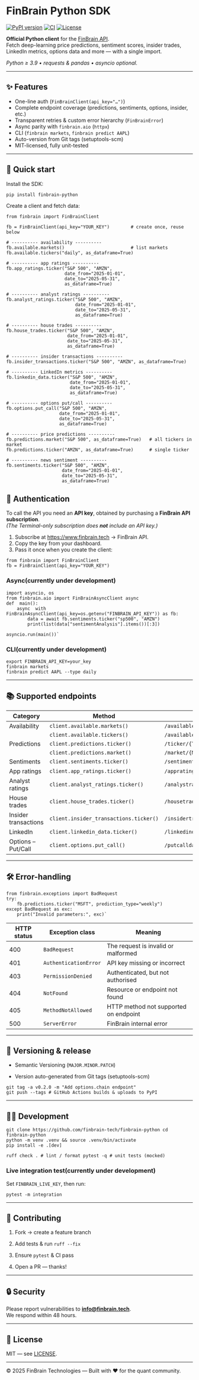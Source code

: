 # FinBrain Python SDK&nbsp;<!-- omit in toc -->

[![PyPI version](https://img.shields.io/pypi/v/finbrain-python.svg)](https://pypi.org/project/finbrain-python/)
[![CI](https://github.com/ahmetsbilgin/finbrain-python/actions/workflows/ci.yml/badge.svg)](https://github.com/ahmetsbilgin/finbrain-python/actions/workflows/ci.yml)
[![License](https://img.shields.io/badge/license-MIT-brightgreen)](LICENSE)

**Official Python client** for the [FinBrain API](https://docs.finbrain.tech).  
Fetch deep-learning price predictions, sentiment scores, insider trades, LinkedIn metrics, options data and more — with a single import.

*Python ≥ 3.9  •  requests & pandas  •  asyncio optional.*

---

## ✨ Features
- One-line auth (`FinBrainClient(api_key="…")`)
- Complete endpoint coverage (predictions, sentiments, options, insider, etc.)
- Transparent retries & custom error hierarchy (`FinBrainError`)
- Async parity with `finbrain.aio` (`httpx`)
- CLI (`finbrain markets`, `finbrain predict AAPL`)
- Auto-version from Git tags (setuptools-scm)
- MIT-licensed, fully unit-tested

---

## 🚀 Quick start
Install the SDK:
```
pip install finbrain-python
```
Create a client and fetch data:
```
from finbrain import FinBrainClient

fb = FinBrainClient(api_key="YOUR_KEY")        # create once, reuse below

# ---------- availability ----------
fb.available.markets()                         # list markets
fb.available.tickers("daily", as_dataframe=True)

# ---------- app ratings ----------
fb.app_ratings.ticker("S&P 500", "AMZN",
                      date_from="2025-01-01",
                      date_to="2025-05-31",
                      as_dataframe=True)

# ---------- analyst ratings ----------
fb.analyst_ratings.ticker("S&P 500", "AMZN",
                          date_from="2025-01-01",
                          date_to="2025-05-31",
                          as_dataframe=True)

# ---------- house trades ----------
fb.house_trades.ticker("S&P 500", "AMZN",
                       date_from="2025-01-01",
                       date_to="2025-05-31",
                       as_dataframe=True)

# ---------- insider transactions ----------
fb.insider_transactions.ticker("S&P 500", "AMZN", as_dataframe=True)

# ---------- LinkedIn metrics ----------
fb.linkedin_data.ticker("S&P 500", "AMZN",
                        date_from="2025-01-01",
                        date_to="2025-05-31",
                        as_dataframe=True)

# ---------- options put/call ----------
fb.options.put_call("S&P 500", "AMZN",
                    date_from="2025-01-01",
                    date_to="2025-05-31",
                    as_dataframe=True)

# ---------- price predictions ----------
fb.predictions.market("S&P 500", as_dataframe=True)   # all tickers in market
fb.predictions.ticker("AMZN", as_dataframe=True)      # single ticker

# ---------- news sentiment ----------
fb.sentiments.ticker("S&P 500", "AMZN",
                     date_from="2025-01-01",
                     date_to="2025-05-31",
                     as_dataframe=True)
```

## 🔑 Authentication

To call the API you need an **API key**, obtained by purchasing a **FinBrain API subscription**.  
*(The Terminal-only subscription does **not** include an API key.)*

1. Subscribe at <https://www.finbrain.tech> → FinBrain API.
2. Copy the key from your dashboard.
3. Pass it once when you create the client:

```
from finbrain import FinBrainClient
fb = FinBrainClient(api_key="YOUR_KEY")
```

### Async(currently under development)

```
import asyncio, os
from finbrain.aio import FinBrainAsyncClient async
def  main():
	async  with FinBrainAsyncClient(api_key=os.getenv("FINBRAIN_API_KEY")) as fb:
        data = await fb.sentiments.ticker("sp500", "AMZN")
        print(list(data["sentimentAnalysis"].items())[:3])

asyncio.run(main())` 
```

### CLI(currently under development)

```
export FINBRAIN_API_KEY=your_key
finbrain markets
finbrain predict AAPL --type daily
``` 

----------

## 📚 Supported endpoints

| Category             | Method                                   | Path                                                 |
|----------------------|------------------------------------------|------------------------------------------------------|
| Availability         | `client.available.markets()`             | `/available/markets`                                 |
|                      | `client.available.tickers()`             | `/available/tickers/{TYPE}`                          |
| Predictions          | `client.predictions.ticker()`            | `/ticker/{TICKER}/predictions/{daily\|monthly}`      |
|                      | `client.predictions.market()`            | `/market/{MARKET}/predictions/{daily\|monthly}`      |
| Sentiments           | `client.sentiments.ticker()`             | `/sentiments/{MARKET}/{TICKER}`                      |
| App ratings          | `client.app_ratings.ticker()`            | `/appratings/{MARKET}/{TICKER}`                      |
| Analyst ratings      | `client.analyst_ratings.ticker()`        | `/analystratings/{MARKET}/{TICKER}`                  |
| House trades         | `client.house_trades.ticker()`           | `/housetrades/{MARKET}/{TICKER}`                     |
| Insider transactions | `client.insider_transactions.ticker()`   | `/insidertransactions/{MARKET}/{TICKER}`             |
| LinkedIn             | `client.linkedin_data.ticker()`          | `/linkedindata/{MARKET}/{TICKER}`                    |
| Options – Put/Call   | `client.options.put_call()`              | `/putcalldata/{MARKET}/{TICKER}`                     |

----------

## 🛠️ Error-handling

```
from finbrain.exceptions import BadRequest
try:
    fb.predictions.ticker("MSFT", prediction_type="weekly")
except BadRequest as exc:
	print("Invalid parameters:", exc)` 
```

| HTTP status | Exception class          | Meaning                               |
|-------------|--------------------------|---------------------------------------|
| 400         | `BadRequest`             | The request is invalid or malformed   |
| 401         | `AuthenticationError`    | API key missing or incorrect          |
| 403         | `PermissionDenied`       | Authenticated, but not authorised     |
| 404         | `NotFound`               | Resource or endpoint not found        |
| 405         | `MethodNotAllowed`       | HTTP method not supported on endpoint |
| 500         | `ServerError`            | FinBrain internal error               |

----------

## 🔄 Versioning & release

-   Semantic Versioning (`MAJOR.MINOR.PATCH`)
    
-   Version auto-generated from Git tags (setuptools-scm)

```
git tag -a v0.2.0 -m "Add options.chain endpoint"
git push --tags # GitHub Actions builds & uploads to PyPI
```

----------

## 🧑‍💻 Development

```
git clone https://github.com/finbrain-tech/finbrain-python cd finbrain-python
python -m venv .venv && source .venv/bin/activate
pip install -e .[dev]

ruff check . # lint / format pytest -q # unit tests (mocked) 
```

### Live integration test(currently under development)

Set `FINBRAIN_LIVE_KEY`, then run:

```
pytest -m integration
```
----------

## 🤝 Contributing

1.  Fork → create a feature branch
    
2.  Add tests & run `ruff --fix`
    
3.  Ensure `pytest` & CI pass
    
4.  Open a PR — thanks!
    

----------

## 🔒 Security

Please report vulnerabilities to **info@finbrain.tech**.  
We respond within 48 hours.

----------

## 📜 License

MIT — see [LICENSE](LICENSE).

----------

© 2025 FinBrain Technologies — Built with ❤️ for the quant community.